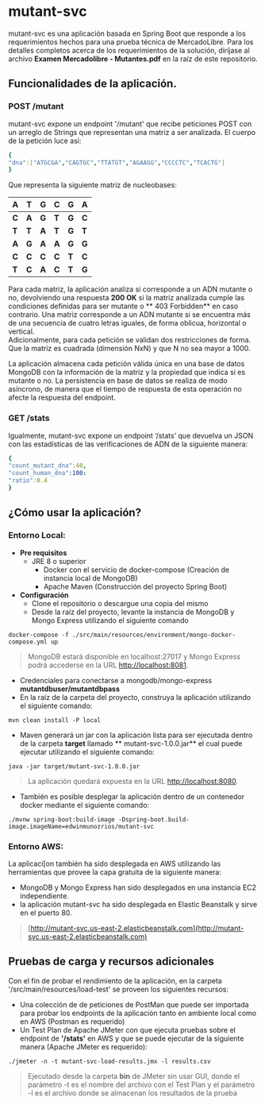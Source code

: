 # mutant-svc  
mutant-svc es una aplicación basada en Spring Boot que responde a los requerimientos hechos para una prueba técnica de MercadoLibre. Para los detalles completos acerca de los requerimientos de la solución, diríjase al archivo **Examen Mercadolibre  - Mutantes.pdf** en la raíz de este repositorio.  

## Funcionalidades de la aplicación.  
### POST /mutant
mutant-svc expone un endpoint '/mutant' que recibe peticiones POST con un arreglo de Strings que representan una matriz a ser analizada. El cuerpo de la petición luce así: 
```yaml
{
"dna":["ATGCGA","CAGTGC","TTATGT","AGAAGG","CCCCTC","TCACTG"]
}
```
 
Que representa la siguiente matriz de nucleobases:

| **A** | **T** | **G** | **C** | **G** | **A** |
| - | - | - | - | - | - |
| **C** | **A** | **G** | **T** | **G** | **C** |
| **T** | **T** | **A** | **T** | **G** | **T** |
| **A** | **G** | **A** | **A** | **G** | **G** |
| **C** | **C** | **C** | **C** | **T** | **C** |
| **T** | **C** | **A** | **C** | **T** | **G** |

Para cada matriz, la aplicación analiza si corresponde a un ADN mutante o no, devolviendo una respuesta **200 OK** si la matriz analizada cumple las condiciones definidas para ser mutante o ** 403 Forbidden** en caso contrario. Una matriz corresponde a un ADN mutante si se encuentra más de una secuencia de cuatro letras iguales​, de forma oblicua, horizontal o vertical.  
Adicionalmente, para cada petición se validan dos restricciones de forma. Que la matriz es cuadrada (dimensión NxN) y que N no sea mayor a 1000.  

La aplicación almacena cada petición válida única en una base de datos MongoDB con la información de la matriz y la propiedad que indica si es mutante o no. La persistencia en base de datos se realiza de modo asíncrono, de manera que el tiempo de respuesta de esta operación no afecte la respuesta del endpoint.  

### GET /stats
Igualmente, mutant-svc expone un endpoint ‘/stats’ que devuelva un JSON con las estadísticas de las verificaciones de ADN de la siguiente manera:
```yaml
{
"count_mutant_dna":40, 
"count_human_dna":100: 
"ratio":0.4
}
```

## ¿Cómo usar la aplicación?  
### Entorno Local:  
* **Pre requisitos**  
	* JRE 8 o superior
		* Docker con el servicio de docker-compose (Creación de instancia local de MongoDB)
		* Apache Maven (Construcción del proyecto Spring Boot)
* **Configuración**
	* Clone el repositorio o descargue una copia del mismo
	* Desde la raíz del proyecto, levante la instancia de MongoDB y Mongo Express utilizando el siguiente comando
``` console 
docker-compose -f ./src/main/resources/environment/mongo-docker-compose.yml up
```

>MongoDB estará disponible en localhost:27017 y Mongo Express podrá accederse en la URL [http://localhost:8081](http://localhost:8081). 
* Credenciales para conectarse a mongodb/mongo-express **mutantdbuser/mutantdbpass**
* En la raíz de la carpeta del proyecto, construya la aplicación utilizando el siguiente comando:  
``` console 
mvn clean install -P local
```
* Maven generará un jar con la aplicación lista para ser ejecutada dentro de la carpeta **target** llamado ** mutant-svc-1.0.0.jar** el cual puede ejecutar utilizando el siguiente comando:
``` console
java -jar target/mutant-svc-1.0.0.jar
```
> La aplicación quedará expuesta en la URL [http://localhost:8080](http://localhost:8080).
* También es posible desplegar la aplicación dentro de un contenedor docker mediante el siguiente comando:
``` console
./mvnw spring-boot:build-image -Dspring-boot.build-image.imageName=edwinmunozrios/mutant-svc
```

### Entorno AWS:
La aplicaci[on también ha sido desplegada en AWS utilizando las herramientas que provee la capa gratuita de la siguiente manera:
* MongoDB y Mongo Express han sido desplegados en una instancia EC2 independiente.  
* la aplicación mutant-svc ha sido desplegada en Elastic Beanstalk y sirve en el puerto 80.  
> [http://mutant-svc.us-east-2.elasticbeanstalk.com](http://mutant-svc.us-east-2.elasticbeanstalk.com)

## Pruebas de carga y recursos adicionales  
Con el fin de probar el rendimiento de la aplicación, en la carpeta '/src/main/resources/load-test' se proveen los siguientes recursos:  
* Una colección de de peticiones de PostMan que puede ser importada para probar los endpoints de la aplicación tanto en ambiente local como en AWS (Postman es requerido)
* Un Test Plan de Apache JMeter con que ejecuta pruebas sobre el endpoint de **'/stats'** en AWS y que se puede ejecutar de la siguiente manera (Apache JMeter es requerido):
``` console 
./jmeter -n -t mutant-svc-load-results.jmx -l results.csv
```
> Ejecutado desde la carpeta **bin** de JMeter sin usar GUI, donde el parámetro -t es el nombre del archivo con el Test Plan y el parámetro -l es el archivo donde se almacenan los resultados de la prueba

